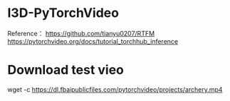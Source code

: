 # I3D-PyTorchVideo

Reference： https://github.com/tianyu0207/RTFM
https://pytorchvideo.org/docs/tutorial_torchhub_inference

# Download test vieo
wget -c https://dl.fbaipublicfiles.com/pytorchvideo/projects/archery.mp4



